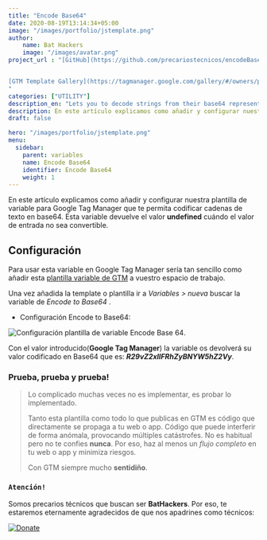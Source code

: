 ```yaml
---
title: "Encode Base64"
date: 2020-08-19T13:14:34+05:00
image: "/images/portfolio/jstemplate.png"
author:
    name: Bat Hackers
    image: "/images/avatar.png"
project_url : "[GitHub](https://github.com/precariostecnicos/encodeBase64)


[GTM Template Gallery](https://tagmanager.google.com/gallery/#/owners/precariostecnicos/templates/EncodeBase64)
"
categories: ["UTILITY"]
description_en: "Lets you to decode strings from their base64 representation. Returns undefined when provided with invalid input."
description: En este artículo explicamos como añadir y configurar nuestra plantilla de  variable para Google Tag Manager que te permita codificar cadenas de texto en base64. Esta variable devuelve el valor undefined** cuándo el valor de entrada no sea codificable. 
draft: false

hero: "/images/portfolio/jstemplate.png"
menu:
  sidebar:
    parent: variables
    name: Encode Base64
    identifier: Encode Base64
    weight: 1
---
```


En este artículo explicamos como añadir y configurar nuestra plantilla de  variable para Google Tag Manager que te permita codificar cadenas de texto en base64. Esta variable devuelve el valor **undefined** cuándo el valor de entrada no sea convertible. 

##   Configuración

Para usar esta variable en Google Tag Manager sería tan sencillo como añadir esta [plantilla variable de GTM](https://tagmanager.google.com/gallery/#/owners/precariostecnicos/templates/EncodeBase64) a vuestro espacio de trabajo. 

Una vez añadida la template o plantilla ir a *Variables > nueva* buscar la variable de *Encode to Base64*  .

- Configuración Encode to Base64:

![Configuración plantilla de variable Encode Base 64](https://user-images.githubusercontent.com/54624019/77110858-8de33280-6a26-11ea-9bef-3d411502b667.PNG).

Con el valor introducido(**Google Tag Manager**) la variable os devolverá  su valor codificado en Base64 que es: ***R29vZ2xlIFRhZyBNYW5hZ2Vy***.

### Prueba, prueba y prueba!

>Lo complicado muchas veces no es implementar, es probar lo implementado. 
>
>Tanto esta plantilla como todo lo que publicas en GTM es código que directamente se propaga a tu web o app. 
Código que puede interferir de forma anómala, provocando múltiples catástrofes. No es habitual pero no te confies **nunca**. Por eso, haz al menos un *flujo completo* en tu web o app y minimiza riesgos. 
>
> Con GTM siempre mucho **sentidiño**.

### ```Atención!```
Somos precarios técnicos que buscan ser **BatHackers**. Por eso, te estaremos eternamente agradecidos de que nos apadrines como técnicos: 

[![Donate](https://img.shields.io/badge/Donate-PayPal-green.svg)](https://www.paypal.com/cgi-bin/webscr?)